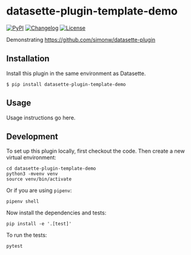 # datasette-plugin-template-demo

[![PyPI](https://img.shields.io/pypi/v/datasette-plugin-template-demo.svg)](https://pypi.org/project/datasette-plugin-template-demo/)
[![Changelog](https://img.shields.io/github/v/release/simonw/datasette-plugin-template-demo?include_prereleases&label=changelog)](https://github.com/simonw/datasette-plugin-template-demo/releases)
[![License](https://img.shields.io/badge/license-Apache%202.0-blue.svg)](https://github.com/simonw/datasette-plugin-template-demo/blob/master/LICENSE)

Demonstrating https://github.com/simonw/datasette-plugin

## Installation

Install this plugin in the same environment as Datasette.

    $ pip install datasette-plugin-template-demo

## Usage

Usage instructions go here.

## Development

To set up this plugin locally, first checkout the code. Then create a new virtual environment:

    cd datasette-plugin-template-demo
    python3 -mvenv venv
    source venv/bin/activate

Or if you are using `pipenv`:

    pipenv shell

Now install the dependencies and tests:

    pip install -e '.[test]'

To run the tests:

    pytest
